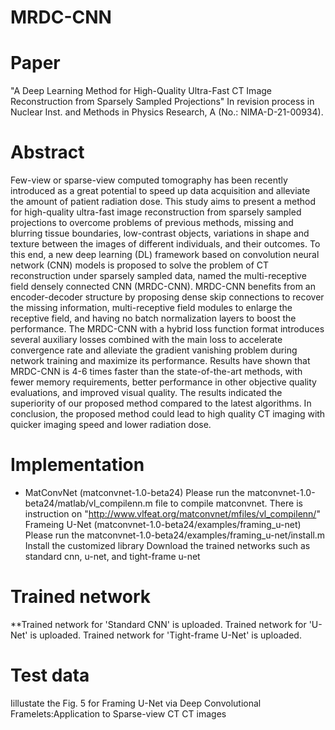# MRDC-CNN


# Paper
"A Deep Learning Method for High-Quality Ultra-Fast CT Image Reconstruction from Sparsely Sampled Projections"
In revision process in Nuclear Inst. and Methods in Physics Research, A (No.: NIMA-D-21-00934).

# Abstract 
Few-view or sparse-view computed tomography has been recently introduced as a great potential to speed up data acquisition and alleviate the amount of patient radiation dose. This study aims to present a method for high-quality ultra-fast image reconstruction from sparsely sampled projections to overcome problems of previous methods, missing and blurring tissue boundaries, low-contrast objects, variations in shape and texture between the images of different individuals, and their outcomes. To this end, a new deep learning (DL) framework based on convolution neural network (CNN) models is proposed to solve the problem of CT reconstruction under sparsely sampled data, named the multi-receptive field densely connected CNN (MRDC-CNN). MRDC-CNN benefits from an encoder-decoder structure by proposing dense skip connections to recover the missing information, multi-receptive field modules to enlarge the receptive field, and having no batch normalization layers to boost the performance. The MRDC-CNN with a hybrid loss function format introduces several auxiliary losses combined with the main loss to accelerate convergence rate and alleviate the gradient vanishing problem during network training and maximize its performance. Results have shown that MRDC-CNN is 4-6 times faster than the state-of-the-art methods, with fewer memory requirements, better performance in other objective quality evaluations, and improved visual quality. The results indicated the superiority of our proposed method compared to the latest algorithms. In conclusion, the proposed method could lead to high quality CT imaging with quicker imaging speed and lower radiation dose.

# Implementation
* MatConvNet (matconvnet-1.0-beta24)
Please run the matconvnet-1.0-beta24/matlab/vl_compilenn.m file to compile matconvnet.
There is instruction on "http://www.vlfeat.org/matconvnet/mfiles/vl_compilenn/"
Frameing U-Net (matconvnet-1.0-beta24/examples/framing_u-net)
Please run the matconvnet-1.0-beta24/examples/framing_u-net/install.m
Install the customized library
Download the trained networks such as standard cnn, u-net, and tight-frame u-net

# Trained network

**Trained network for 'Standard CNN' is uploaded.
Trained network for 'U-Net' is uploaded.
Trained network for 'Tight-frame U-Net' is uploaded.

# Test data
Iillustate the Fig. 5 for Framing U-Net via Deep Convolutional Framelets:Application to Sparse-view CT
CT images 
